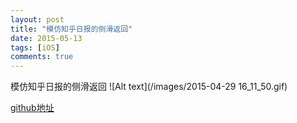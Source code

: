 ```yaml
---
layout: post
title: "模仿知乎日报的侧滑返回"
date: 2015-05-13
tags: [iOS]
comments: true
---
```

模仿知乎日报的侧滑返回
![Alt text](/images/2015-04-29 16_11_50.gif)

[github地址](https://github.com/lidee92805/zhihuNavigate)


